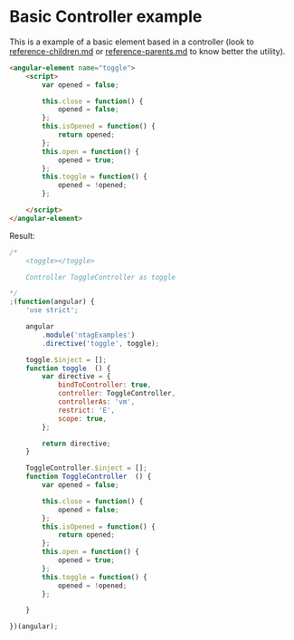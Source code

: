Basic Controller example
========================

This is a example of a basic element based in a controller (look to [reference-children.md](reference-children.md) or [reference-parents.md](reference-parents.md) to know better the utility).


```html
<angular-element name="toggle">
    <script>
        var opened = false;

        this.close = function() {
            opened = false;
        };
        this.isOpened = function() {
            return opened;
        };
        this.open = function() {
            opened = true;
        };
        this.toggle = function() {
            opened = !opened;
        };

    </script>
</angular-element>
```

Result:

```javascript
/*
	<toggle></toggle>

	Controller ToggleController as toggle

*/
;(function(angular) {
	'use strict';

	angular
		.module('ntagExamples')
		.directive('toggle', toggle);

	toggle.$inject = [];
	function toggle  () {
		var directive = {
			bindToController: true,
			controller: ToggleController,
			controllerAs: 'vm',
			restrict: 'E',
			scope: true,
		};

		return directive;
	}

	ToggleController.$inject = [];
	function ToggleController  () {
        var opened = false;

        this.close = function() {
            opened = false;
        };
        this.isOpened = function() {
            return opened;
        };
        this.open = function() {
            opened = true;
        };
        this.toggle = function() {
            opened = !opened;
        };

	}

})(angular);
```
